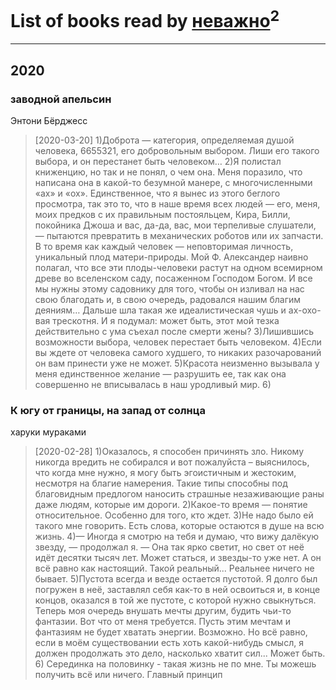 # List of books read by [неважно](http://vk.com/id145522558)<sup>2</sup>
---

## 2020

### заводной апельсин
Энтони Бёрджесс
> [2020-03-20] 1)Доброта — категория, определяемая душой человека, 6655321, его добровольным выбором. Лиши его такого выбора, и он перестанет быть человеком…
> 2)Я полистал книженцию, но так и не понял, о чем она. Меня поразило, что написана она в какой-то безумной манере, с многочисленными «ах» и «ох». Единственное, что я вынес из этого беглого просмотра, так это то, что в наше время всех людей — его, меня, моих предков с их правильным постояльцем, Кира, Билли, покойника Джоша и вас, да-да, вас, мои терпеливые слушатели, — пытаются превратить в механических роботов или их запчасти. В то время как каждый человек — неповторимая личность, уникальный плод матери-природы. Мой Ф. Александер наивно полагал, что все эти плоды-человеки растут на одном всемирном древе во вселенском саду, посаженном Господом Богом. И все мы нужны этому садовнику для того, чтобы он изливал на нас свою благодать и, в свою очередь, радовался нашим благим деяниям… Дальше шла такая же идеалистическая чушь и ах-охо-вая трескотня. И я подумал: может быть, этот мой тезка действительно с ума съехал после смерти жены?
> 3)Лишившись возможности выбора, человек перестает быть человеком.
> 4)Если вы ждете от человека самого худшего, то никаких разочарований он вам принести уже не может.
> 5)Красота неизменно вызывала у меня единственное желание — разрушить ее, так как она совершенно не вписывалась в наш уродливый мир.
> 6)


### К югу от границы, на запад от солнца
харуки мураками
> [2020-02-28] 1)Оказалось, я способен причинять зло. Никому никогда вредить не собирался и вот пожалуйста – выяснилось, что когда мне нужно, я могу быть эгоистичным и жестоким, несмотря на благие намерения. Такие типы способны под благовидным предлогом наносить страшные незаживающие раны даже людям, которые им дороги.
> 2)Какое-то время — понятие относительное. Особенно для того, кто ждет.
> 3)Не надо было ей такого мне говорить. Есть слова, которые остаются в душе на всю жизнь.
> 4)— Иногда я смотрю на тебя и думаю, что вижу далёкую звезду, — продолжал я. — Она так ярко светит, но свет от неё идёт десятки тысяч лет. Может статься, и звезды-то уже нет. А он всё равно как настоящий. Такой реальный... Реальнее ничего не бывает.
> 5)Пустота всегда и везде остается пустотой. Я долго был погружен в неё, заставлял себя как-то в ней освоиться и, в конце концов, оказался в той же пустоте, с которой нужно свыкнуться. Теперь моя очередь внушать мечты другим, будить чьи-то фантазии. Вот что от меня требуется. Пусть этим мечтам и фантазиям не будет хватать энергии. Возможно. Но всё равно, если в моём существовании есть хоть какой-нибудь смысл, я должен продолжать это дело, насколько хватит сил... Может быть.
> 6) Cерединка на половинку - такая жизнь не по мне. Ты можешь получить всё или ничего. Главный принцип



